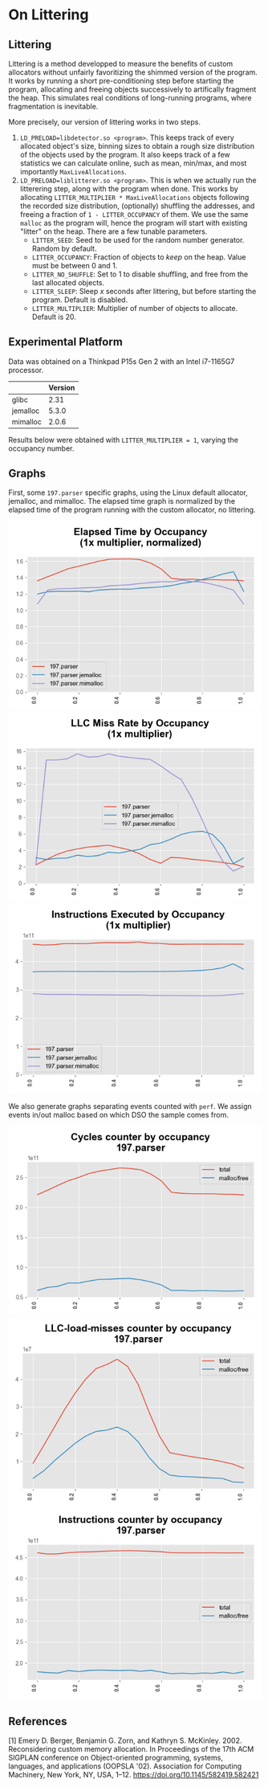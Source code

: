 # On Littering

## Littering

Littering is a method developped to measure the benefits of custom allocators without unfairly favoritizing the shimmed
version of the program. It works by running a short pre-conditioning step before starting the program, allocating and
freeing objects successively to artifically fragment the heap. This simulates real conditions of long-running programs,
where fragmentation is inevitable.

More precisely, our version of littering works in two steps.
 1. `LD_PRELOAD=libdetector.so <program>`. This keeps track of every allocated object's size, binning sizes to obtain a
    rough size distribution of the objects used by the program. It also keeps track of a few statistics we can calculate
    online, such as mean, min/max, and most importantly `MaxLiveAllocations`.
 2. `LD_PRELOAD=liblitterer.so <program>`. This is when we actually run the litterering step, along with the program
    when done. This works by allocating `LITTER_MULTIPLIER * MaxLiveAllocations` objects following the recorded size
    distribution, (optionally) shuffling the addresses, and freeing a fraction of `1 - LITTER_OCCUPANCY` of them. We
    use the same `malloc` as the program will, hence the program will start with existing "litter" on the heap. There
    are a few tunable parameters.
     -  `LITTER_SEED`: Seed to be used for the random number generator. Random by default.
     -  `LITTER_OCCUPANCY`: Fraction of objects to _keep_ on the heap. Value must be between 0 and 1.
     -  `LITTER_NO_SHUFFLE`: Set to 1 to disable shuffling, and free from the last allocated objects.
     -  `LITTER_SLEEP`: Sleep _x_ seconds after littering, but before starting the program. Default is disabled.
     -  `LITTER_MULTIPLIER`: Multiplier of number of objects to allocate. Default is 20.

## Experimental Platform

Data was obtained on a Thinkpad P15s Gen 2 with an Intel i7-1165G7 processor.

|          | Version |
|----------|---------|
| glibc    | 2.31    |
| jemalloc | 5.3.0   |
| mimalloc | 2.0.6   |

Results below were obtained with `LITTER_MULTIPLIER = 1`, varying the occupancy number.

## Graphs

First, some `197.parser` specific graphs, using the Linux default allocator, jemalloc, and mimalloc.
The elapsed time graph is normalized by the elapsed time of the program running with the custom allocator, no littering.

![TimeByOccupancy.197.parser](https://github.com/plasma-umass/custom-public/raw/master/graphs/TimeByOccupancy.197.parser.png)
![LLCMissRateByOccupancy.197.parser](https://github.com/plasma-umass/custom-public/raw/master/graphs/LLCMissRateByOccupancy.197.parser.png)
![InstructionsByOccupancy.197.parser](https://github.com/plasma-umass/custom-public/raw/master/graphs/InstructionsByOccupancy.197.parser.png)

We also generate graphs separating events counted with `perf`. We assign events in/out malloc based on which DSO the
sample comes from.

![SeparatedCyclesByOccupancy.197.parser](https://github.com/plasma-umass/custom-public/raw/master/graphs/SeparatedCyclesByOccupancy.197.parser.png)
![SeparatedLLCMissesByOccupancy.197.parser](https://github.com/plasma-umass/custom-public/raw/master/graphs/SeparatedLLCMissesByOccupancy.197.parser.png)
![SeparatedInstructionsByOccupancy.197.parser](https://github.com/plasma-umass/custom-public/raw/master/graphs/SeparatedInstructionsByOccupancy.197.parser.png)


## References

[1] Emery D. Berger, Benjamin G. Zorn, and Kathryn S. McKinley. 2002. Reconsidering custom memory allocation. In Proceedings of the 17th ACM SIGPLAN conference on Object-oriented programming, systems, languages, and applications (OOPSLA '02). Association for Computing Machinery, New York, NY, USA, 1–12. https://doi.org/10.1145/582419.582421
